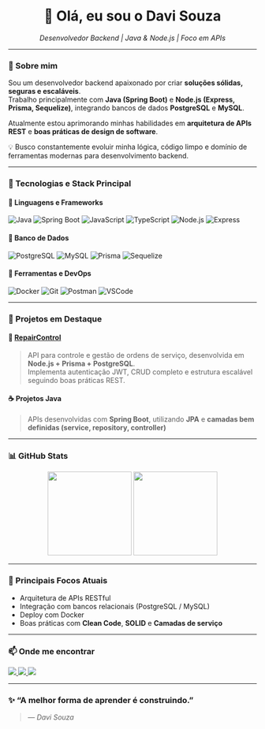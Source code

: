 <!-- Banner -->
<h1 align="center">👋 Olá, eu sou o Davi Souza</h1>

<p align="center">
  <em>Desenvolvedor Backend | Java & Node.js | Foco em APIs</em>
</p>

---

### 🚀 Sobre mim

Sou um desenvolvedor backend apaixonado por criar **soluções sólidas, seguras e escaláveis**.  
Trabalho principalmente com **Java (Spring Boot)** e **Node.js (Express, Prisma, Sequelize)**, integrando bancos de dados **PostgreSQL** e **MySQL**.  

Atualmente estou aprimorando minhas habilidades em **arquitetura de APIs REST** e **boas práticas de design de software**.

💡 Busco constantemente evoluir minha lógica, código limpo e domínio de ferramentas modernas para desenvolvimento backend.

---

### 🧠 Tecnologias e Stack Principal

#### 🔹 Linguagens e Frameworks
![Java](https://img.shields.io/badge/Java-ED8B00?style=for-the-badge&logo=openjdk&logoColor=white)
![Spring Boot](https://img.shields.io/badge/Spring_Boot-6DB33F?style=for-the-badge&logo=springboot&logoColor=white)
![JavaScript](https://img.shields.io/badge/JavaScript-F7DF1E?style=for-the-badge&logo=javascript&logoColor=black)
![TypeScript](https://img.shields.io/badge/typescript-0000FF?style=for-the-badge&logo=typescript&logoColor=white)
![Node.js](https://img.shields.io/badge/Node.js-339933?style=for-the-badge&logo=node.js&logoColor=white)
![Express](https://img.shields.io/badge/Express-000000?style=for-the-badge&logo=express&logoColor=white)

#### 🔹 Banco de Dados
![PostgreSQL](https://img.shields.io/badge/PostgreSQL-316192?style=for-the-badge&logo=postgresql&logoColor=white)
![MySQL](https://img.shields.io/badge/MySQL-005C84?style=for-the-badge&logo=mysql&logoColor=white)
![Prisma](https://img.shields.io/badge/Prisma-2D3748?style=for-the-badge&logo=prisma&logoColor=white)
![Sequelize](https://img.shields.io/badge/Sequelize-52B0E7?style=for-the-badge&logo=sequelize&logoColor=white)

#### 🔹 Ferramentas e DevOps
![Docker](https://img.shields.io/badge/Docker-2496ED?style=for-the-badge&logo=docker&logoColor=white)
![Git](https://img.shields.io/badge/Git-F05032?style=for-the-badge&logo=git&logoColor=white)
![Postman](https://img.shields.io/badge/Postman-FF6C37?style=for-the-badge&logo=postman&logoColor=white)
![VSCode](https://img.shields.io/badge/VSCode-007ACC?style=for-the-badge&logo=visualstudiocode&logoColor=white)

---

### 📂 Projetos em Destaque

#### 🔧 [RepairControl](https://github.com/DevDaviSouza/RepairControl)
> API para controle e gestão de ordens de serviço, desenvolvida em **Node.js + Prisma + PostgreSQL**.  
> Implementa autenticação JWT, CRUD completo e estrutura escalável seguindo boas práticas REST.

#### ☕ Projetos Java
> APIs desenvolvidas com **Spring Boot**, utilizando **JPA** e **camadas bem definidas (service, repository, controller)**  

---

### 📊 GitHub Stats

<p align="center">
  <img height="170em" src="https://github-readme-stats.vercel.app/api?username=DevDaviSouza&show_icons=true&theme=tokyonight&count_private=true" />
  <img height="170em" src="https://github-readme-stats.vercel.app/api/top-langs/?username=DevDaviSouza&layout=compact&theme=tokyonight&langs_count=8" />
</p>

---

### 💬 Principais Focos Atuais
- Arquitetura de APIs RESTful  
- Integração com bancos relacionais (PostgreSQL / MySQL)  
- Deploy com Docker  
- Boas práticas com **Clean Code**, **SOLID** e **Camadas de serviço**

---

### 📫 Onde me encontrar
<p align="left">
  <a href="https://www.linkedin.com/in/davi-souza-72a7b51b4/" target="_blank">
    <img src="https://img.shields.io/badge/LinkedIn-0077B5?style=for-the-badge&logo=linkedin&logoColor=white"/>
  </a>
  <a href="mailto:davii.clink@gmail.com">
    <img src="https://img.shields.io/badge/Email-D14836?style=for-the-badge&logo=gmail&logoColor=white"/>
  </a>
  <a href="https://github.com/DevDaviSouza" target="_blank">
    <img src="https://img.shields.io/badge/GitHub-100000?style=for-the-badge&logo=github&logoColor=white"/>
  </a>
</p>

---

### ✨ “A melhor forma de aprender é construindo.”  
> — *Davi Souza*
